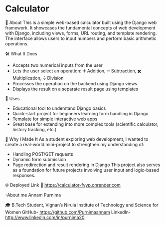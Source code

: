 # Calculator

 📝 About
This is a simple web-based calculator built using the Django web framework. It showcases the fundamental concepts of web development with Django, including views, forms, URL routing, and template rendering. The interface allows users to input numbers and perform basic arithmetic operations.

 🛠️ What It Does
* Accepts two numerical inputs from the user
* Lets the user select an operation:
  ➕ Addition, ➖ Subtraction, ✖️ Multiplication, ➗ Division
* Processes the operation on the backend using Django views
* Displays the result on a separate result page using templates

 📌 Uses
* Educational tool to understand Django basics
* Quick-start project for beginners learning form handling in Django
* Template for simple interactive web apps
* Great base for extending into more complex tools (scientific calculator, history tracking, etc.)

🎯 Why I Made It
As a student exploring web development, I wanted to create a real-world mini-project to strengthen my understanding of:
* Handling POST/GET requests
* Dynamic form submission
* Page redirection and result rendering in Django
  This project also serves as a foundation for future projects involving user input and logic-based responses.


 🌐 Deployed Link
🔗 https://calculator-fvyp.onrender.com

-About me
Annam Purnima

🎓 B.Tech Student, Vignan’s Nirula Institute of Technology and Science for Women
GitHub- https://github.com/Purnimaannam
LinkedIn-http://www.linkedin.com/in/purnima20







